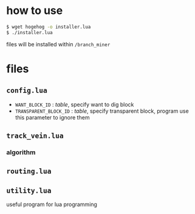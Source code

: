 # how to use
```sh
$ wget hogehog -o installer.lua 
$ ./installer.lua
```
files will be installed within `/branch_miner`

# files
## `config.lua`
- `WANT_BLOCK_ID`  : *table*, specify want to dig block
- `TRANSPARENT_BLOCK_ID` : *table*, specify transparent block, program use this parameter to ignore them 
## `track_vein.lua`
### algorithm

## `routing.lua`

## `utility.lua`
useful program for lua programming


